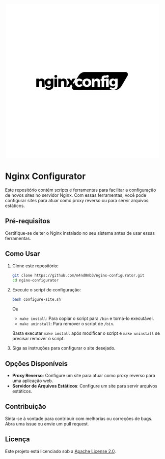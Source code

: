 <center>

![nginx-conig](nginx-conig.png)

</center>


# Nginx Configurator

Este repositório contém scripts e ferramentas para facilitar a configuração de novos sites no servidor Nginx. Com essas ferramentas, você pode configurar sites para atuar como proxy reverso ou para servir arquivos estáticos.

## Pré-requisitos

Certifique-se de ter o Nginx instalado no seu sistema antes de usar essas ferramentas.

## Como Usar

1. Clone este repositório:

    ```bash
    git clone https://github.com/m4nd0mb3/nginx-configurator.git
    cd nginx-configurator
    ```

2. Execute o script de configuração:

    ```bash
    bash configure-site.sh
    ```

    Ou

    - `make install`: Para copiar o script para `/bin` e torná-lo executável.
    - `make uninstall`: Para remover o script de `/bin`.

    Basta executar `make install` após modificar o script e `make uninstall` se precisar remover o script. 

3. Siga as instruções para configurar o site desejado.

## Opções Disponíveis

- **Proxy Reverso**: Configure um site para atuar como proxy reverso para uma aplicação web.
- **Servidor de Arquivos Estáticos**: Configure um site para servir arquivos estáticos.

## Contribuição

Sinta-se à vontade para contribuir com melhorias ou correções de bugs. Abra uma issue ou envie um pull request.

## Licença

Este projeto está licenciado sob a [Apache License 2.0](LICENSE).
